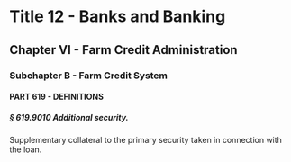 
# Title 12 - Banks and Banking
## Chapter VI - Farm Credit Administration
### Subchapter B - Farm Credit System
#### PART 619 - DEFINITIONS
##### § 619.9010 Additional security.

Supplementary collateral to the primary security taken in connection with the loan.
